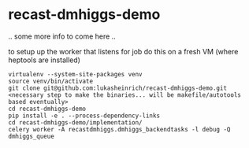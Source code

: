 # recast-dmhiggs-demo

.. some more info to come here ..

to setup up the worker that listens for job do this on a fresh VM (where heptools are installed)

    virtualenv --system-site-packages venv
    source venv/bin/activate
    git clone git@github.com:lukasheinrich/recast-dmhiggs-demo.git
    <necessary step to make the binaries... will be makefile/autotools based eventually>
    cd recast-dmhiggs-demo
    pip install -e . --process-dependency-links
    cd recast-dmhiggs-demo/implementation/
    celery worker -A recastdmhiggs.dmhiggs_backendtasks -l debug -Q dmhiggs_queue
